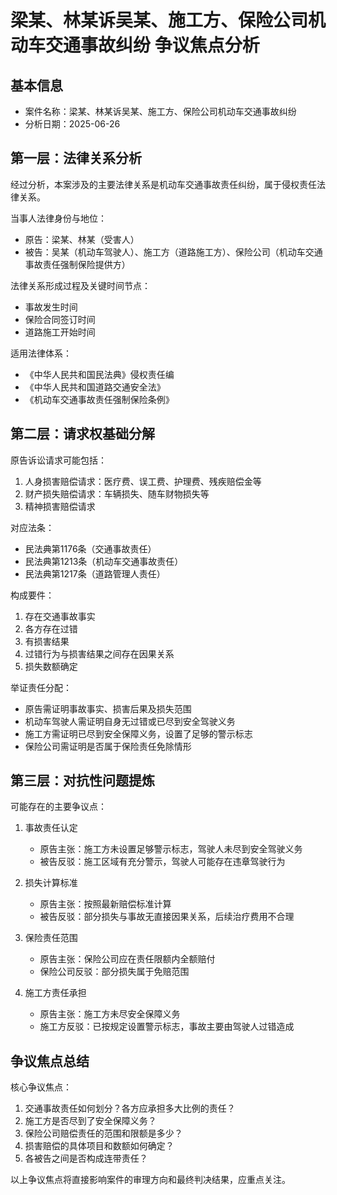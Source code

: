 
# 梁某、林某诉吴某、施工方、保险公司机动车交通事故纠纷 争议焦点分析

## 基本信息
- 案件名称：梁某、林某诉吴某、施工方、保险公司机动车交通事故纠纷
- 分析日期：2025-06-26

## 第一层：法律关系分析

经过分析，本案涉及的主要法律关系是机动车交通事故责任纠纷，属于侵权责任法律关系。

当事人法律身份与地位：
- 原告：梁某、林某（受害人）
- 被告：吴某（机动车驾驶人）、施工方（道路施工方）、保险公司（机动车交通事故责任强制保险提供方）

法律关系形成过程及关键时间节点：
- 事故发生时间
- 保险合同签订时间
- 道路施工开始时间

适用法律体系：
- 《中华人民共和国民法典》侵权责任编
- 《中华人民共和国道路交通安全法》
- 《机动车交通事故责任强制保险条例》

## 第二层：请求权基础分解

原告诉讼请求可能包括：
1. 人身损害赔偿请求：医疗费、误工费、护理费、残疾赔偿金等
2. 财产损失赔偿请求：车辆损失、随车财物损失等
3. 精神损害赔偿请求

对应法条：
- 民法典第1176条（交通事故责任）
- 民法典第1213条（机动车交通事故责任）
- 民法典第1217条（道路管理人责任）

构成要件：
1. 存在交通事故事实
2. 各方存在过错
3. 有损害结果
4. 过错行为与损害结果之间存在因果关系
5. 损失数额确定

举证责任分配：
- 原告需证明事故事实、损害后果及损失范围
- 机动车驾驶人需证明自身无过错或已尽到安全驾驶义务
- 施工方需证明已尽到安全保障义务，设置了足够的警示标志
- 保险公司需证明是否属于保险责任免除情形

## 第三层：对抗性问题提炼

可能存在的主要争议点：

1. 事故责任认定
   - 原告主张：施工方未设置足够警示标志，驾驶人未尽到安全驾驶义务
   - 被告反驳：施工区域有充分警示，驾驶人可能存在违章驾驶行为

2. 损失计算标准
   - 原告主张：按照最新赔偿标准计算
   - 被告反驳：部分损失与事故无直接因果关系，后续治疗费用不合理

3. 保险责任范围
   - 原告主张：保险公司应在责任限额内全额赔付
   - 保险公司反驳：部分损失属于免赔范围

4. 施工方责任承担
   - 原告主张：施工方未尽安全保障义务
   - 施工方反驳：已按规定设置警示标志，事故主要由驾驶人过错造成

## 争议焦点总结

核心争议焦点：
1. 交通事故责任如何划分？各方应承担多大比例的责任？
2. 施工方是否尽到了安全保障义务？
3. 保险公司赔偿责任的范围和限额是多少？
4. 损害赔偿的具体项目和数额如何确定？
5. 各被告之间是否构成连带责任？

以上争议焦点将直接影响案件的审理方向和最终判决结果，应重点关注。
